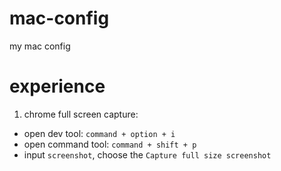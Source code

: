 # mac-config
my mac config

# experience

1. chrome full screen capture:
- open dev tool: `command + option + i`
- open command tool: `command + shift + p`
- input `screenshot`, choose the `Capture full size screenshot`


